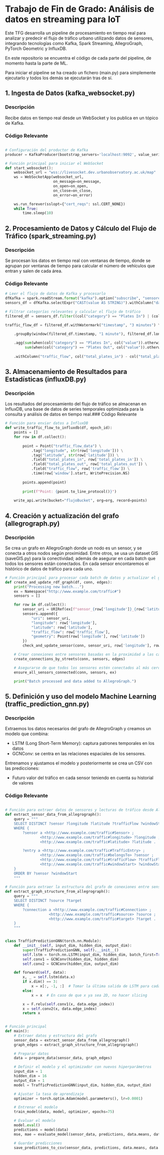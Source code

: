 # Trabajo de Fin de Grado: Análisis de datos en streaming para IoT

Este TFG desarrolla un pipeline de procesamiento en tiempo real para analizar y predecir el flujo de tráfico urbano utilizando datos de sensores, integrando tecnologías como Kafka, Spark Streaming, AllegroGraph, PyTorch Geometric y InfluxDB.

En este repositorio se encuentra el código de cada parte del pipeline, de momento hasta la parte de ML.

Para iniciar el pipeline se ha creado un fichero (main.py) para simplemente ejecutarlo y todos los demás se ejecutarán tras de sí.

## 1. Ingesta de Datos (kafka_websocket.py)

### Descripción
Recibe datos en tiempo real desde un WebSocket y los publica en un tópico de Kafka.

### Código Relevante

```python

# Configuración del productor de Kafka
producer = KafkaProducer(bootstrap_servers='localhost:9092', value_serializer=lambda v: json.dumps(v).encode('utf-8'))

# Función principal para iniciar el WebSocket
def start_websocket():
    websocket_url = "wss://livesocket.dev.urbanobservatory.ac.uk/map"
    ws = WebSocketApp(websocket_url,
                      on_message=on_message,
                      on_open=on_open,
                      on_close=on_close,
                      on_error=on_error)

    ws.run_forever(sslopt={"cert_reqs": ssl.CERT_NONE})
    while True:
        time.sleep(10)
```

## 2. Procesamiento de Datos y Cálculo del Flujo de Tráfico (spark_streaming.py)

### Descripción

Se procesan los datos en tiempo real con ventanas de tiempo, donde se agrupan por ventanas de tiempo para calcular el número de vehículos que entran y salen de cada área.
### Código Relevante

```python
# Leer el flujo de datos de Kafka y procesarlo
dfKafka = spark.readStream.format("kafka").option("subscribe", "sensores").load()
sensors_df = dfKafka.selectExpr("CAST(value AS STRING)").withColumn("data", from_json(col("value"), schemaJSON)).select("data.*")

# Filtrar categorías relevantes y calcular el flujo de tráfico
filtered_df = sensors_df.filter((col("category") == "Plates In") | (col("category") == "Plates Out"))

traffic_flow_df = filtered_df.withWatermark("timestamp", "3 minutes") \

    .groupBy(window(filtered_df.timestamp, "1 minute"), filtered_df.longitude, filtered_df.latitude) \
    
    .agg(sum(when(col("category") == "Plates In", col("value")).otherwise(0)).alias("total_plates_in"), 
         sum(when(col("category") == "Plates Out", col("value")).otherwise(0)).alias("total_plates_out")) \
    
    .withColumn("traffic_flow", col("total_plates_in") - col("total_plates_out"))
```

## 3. Almacenamiento de Resultados para Estadísticas (influxDB.py)

### Descripción

Los resultados del procesamiento del flujo de tráfico se almacenan en InfluxDB, una base de datos de series temporales optimizada para la consulta y análisis de datos en tiempo real.### Código Relevante

```python
# Función para enviar datos a InfluxDB
def write_traffic_flow_to_influxdb(df, epoch_id):
    points = []
    for row in df.collect():
        
        point = Point("traffic_flow_data") \
            .tag("longitude", str(row['longitude'])) \
            .tag("latitude", str(row['latitude'])) \
            .field("total_plates_in", row['total_plates_in']) \
            .field("total_plates_out", row['total_plates_out']) \
            .field("traffic_flow", row['traffic_flow']) \
            .time(row['window'].start, WritePrecision.NS)
        
        points.append(point)
        
        print(f"Point: {point.to_line_protocol()}")
        
    write_api.write(bucket="flujoBucket", org=org, record=points)
```

## 4. Creación y actualización del grafo (allegrograph.py)

### Descripción

Se crea un grafo en AllegroGraph donde un nodo es un sensor, y se conecta a otros nodos según proximidad. 
Entre otros, se usa un dataset GIS (saveGIS.py) para la conectividad; además de asegurar en cada batch que todos los sensores están conectados.
En cada sensor encontaremos el histórico de datos de tráfico para cada uno.

```python
# Función principal para procesar cada batch de datos y actualizar el grafo
def create_and_update_rdf_graph(df, conn, edges):
    print("Processing new batch...")
    ex = Namespace("http://www.example.com/traffic#")
    sensors = []

    for row in df.collect():
        sensor_uri = URIRef(ex[f"sensor_{row['longitude']}_{row['latitude']}"])
        sensors.append({
            "uri": sensor_uri,
            "longitude": row['longitude'],
            "latitude": row['latitude'],
            "traffic_flow": row['traffic_flow'],
            "geometry": Point(row['longitude'], row['latitude'])
        })
        check_and_update_sensor(conn, sensor_uri, row['longitude'], row['latitude'], row['traffic_flow'], row['window'].start, row['window'].end)

    # Crear conexiones entre sensores basadas en la proximidad a las calles
    create_connections_by_streets(conn, sensors, edges)

    # Asegurarse de que todos los sensores estén conectados al más cercano
    ensure_all_sensors_connected(conn, sensors, ex)

    print("Batch processed and data added to AllegroGraph.")
```

## 5. Definición y uso del modelo Machine Learning (traffic_prediction_gnn.py)

### Descripción
Extraemos los datos necesarios del grafo de AllegroGraph y creamos un modelo que combina:
- LSTM (Long Short-Term Memory): captura patrones temporales en los datos
- GCNConv: se centra en las relaciones espaciales de los sensores.

Entrenamos y ajustamos el modelo y posteriormente se crea un CSV con las predicciones:
- Futuro valor del tráfico en cada sensor teniendo en cuenta su historial de valores

### Código Relevante

```python

# Función para extraer datos de sensores y lecturas de tráfico desde AllegroGraph
def extract_sensor_data_from_allegrograph():
    query = """
    SELECT DISTINCT ?sensor ?longitude ?latitude ?trafficFlow ?windowStart
    WHERE {
        ?sensor a <http://www.example.com/traffic#Sensor> ;
                <http://www.example.com/traffic#longitude> ?longitude ;
                <http://www.example.com/traffic#latitude> ?latitude .

        ?entry a <http://www.example.com/traffic#TrafficEntry> ;
                <http://www.example.com/traffic#belongsTo> ?sensor ;
                <http://www.example.com/traffic#trafficFlow> ?trafficFlow ;
                <http://www.example.com/traffic#windowStart> ?windowStart .
    }
    ORDER BY ?sensor ?windowStart
    """
    
# Función para extraer la estructura del grafo de conexiones entre sensores desde AllegroGraph
def extract_graph_structure_from_allegrograph():
    query = """
    SELECT DISTINCT ?source ?target
    WHERE {
        ?connection a <http://www.example.com/traffic#Connection> ;
                    <http://www.example.com/traffic#source> ?source ;
                    <http://www.example.com/traffic#target> ?target .
    }
    """


class TrafficPredictionGNN(torch.nn.Module):
    def __init__(self, input_dim, hidden_dim, output_dim):
        super(TrafficPredictionGNN, self).__init__()
        self.lstm = torch.nn.LSTM(input_dim, hidden_dim, batch_first=True, num_layers=2, dropout=0.2)  # Añadir Dropout y más capas
        self.conv1 = GCNConv(hidden_dim, hidden_dim)
        self.conv2 = GCNConv(hidden_dim, output_dim)

    def forward(self, data):
        x, _ = self.lstm(data.x)
        if x.dim() == 3:
            x = x[:, -1, :]  # Tomar la última salida de LSTM para cada secuencia
        else:
            x = x  # En caso de que x ya sea 2D, no hacer slicing

        x = F.relu(self.conv1(x, data.edge_index))
        x = self.conv2(x, data.edge_index)
        return x

    
# Función principal
def main():
    # Extraer datos y estructura del grafo
    sensor_data = extract_sensor_data_from_allegrograph()
    graph_edges = extract_graph_structure_from_allegrograph()

    # Preparar datos
    data = prepare_data(sensor_data, graph_edges)

    # Definir el modelo y el optimizador con nuevos hiperparámetros
    input_dim = 1
    hidden_dim = 16
    output_dim = 1
    model = TrafficPredictionGNN(input_dim, hidden_dim, output_dim)

    # Ajustar la tasa de aprendizaje
    optimizer = torch.optim.Adam(model.parameters(), lr=0.0001)

    # Entrenar el modelo
    train_model(data, model, optimizer, epochs=75)

    # Evaluar el modelo
    model.eval()
    predictions = model(data)
    mse, mae = evaluate_model(sensor_data, predictions, data.means, data.stds, data.sensor_to_index)

    # Guardar predicciones
    save_predictions_to_csv(sensor_data, predictions, data.means, data.stds, data.sensor_to_index)
```